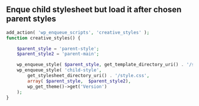 ## Enque child stylesheet but load it after chosen parent styles

```php
add_action( 'wp_enqueue_scripts', 'creative_styles' );
function creative_styles() {

    $parent_style = 'parent-style';
    $parent_style2 = 'parent-main';

    wp_enqueue_style( $parent_style, get_template_directory_uri() . '/style.css' );
    wp_enqueue_style( 'child-style',
        get_stylesheet_directory_uri() . '/style.css',
        array( $parent_style,  $parent_style2),
        wp_get_theme()->get('Version')
    );
}
```

